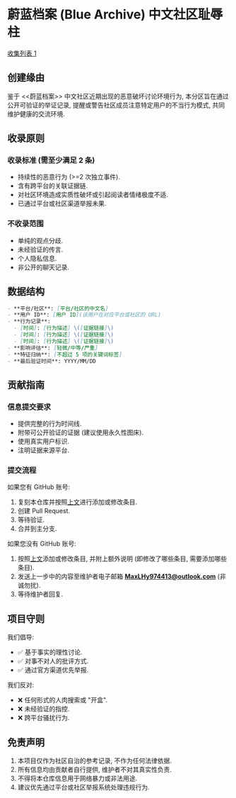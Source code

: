 # 蔚蓝档案 (Blue Archive) 中文社区耻辱柱

[收集列表 1](list_01.md)

## 创建缘由

鉴于 <<蔚蓝档案>> 中文社区近期出现的恶意破坏讨论环境行为, 本分区旨在通过公开可验证的举证记录, 提醒或警告社区成员注意特定用户的不当行为模式, 共同维护健康的交流环境.

## 收录原则

### 收录标准 (需至少满足 2 条)

- 持续性的恶意行为 (>=2 次独立事件).
- 含有跨平台的关联证据链.
- 对社区环境造成实质性破坏或引起阅读者情绪极度不适.
- 已通过平台或社区渠道举报未果.

### 不收录范围

- 单纯的观点分歧.
- 未经验证的传言.
- 个人隐私信息.
- 非公开的聊天记录.

## 数据结构

```markdown
- **平台/社区**: [平台/社区的中文名]
- **用户 ID**: [用户 ID](该用户在对应平台或社区的 URL)
- **行为记录**: 
  - [时间]: [行为描述] \([证据链接]\)
  - [时间]: [行为描述] \([证据链接]\)
  - [时间]: [行为描述] \([证据链接]\)
- **影响评估**: [轻微/中等/严重]
- **特征归纳**: [不超过 5 项的关键词标签]
- **最后验证时间**: YYYY/MM/DD
```

## 贡献指南

### 信息提交要求

- 提供完整的行为时间线.
- 附带可公开验证的证据 (建议使用永久性图床).
- 使用真实用户标识.
- 注明证据来源平台.

### 提交流程

如果您有 GitHub 账号:

1. 复刻本仓库并按照[上文](#数据结构)进行添加或修改条目.
2. 创建 Pull Request.
3. 等待验证.
4. 合并到主分支.

如果您没有 GitHub 账号:

1. 按照[上文](#数据结构)添加或修改条目, 并附上额外说明 (即修改了哪些条目, 需要添加哪些条目).
2. 发送上一步中的内容至维护者电子邮箱 **MaxLHy974413@outlook.com** (非诚勿扰).
3. 等待维护者回复.

## 项目守则

我们倡导:

- ✅ 基于事实的理性讨论.
- ✅ 对事不对人的批评方式.
- ✅ 通过官方渠道优先举报.

我们反对:

- ❌ 任何形式的人肉搜索或 "开盒".
- ❌ 未经验证的指控.
- ❌ 跨平台骚扰行为.

## 免责声明

1. 本项目仅作为社区自治的参考记录, 不作为任何法律依据.
2. 所有信息均由贡献者自行提供, 维护者不对其真实性负责.
3. 不得将本仓库信息用于网络暴力或非法用途.
4. 建议优先通过平台或社区举报系统处理违规行为.
